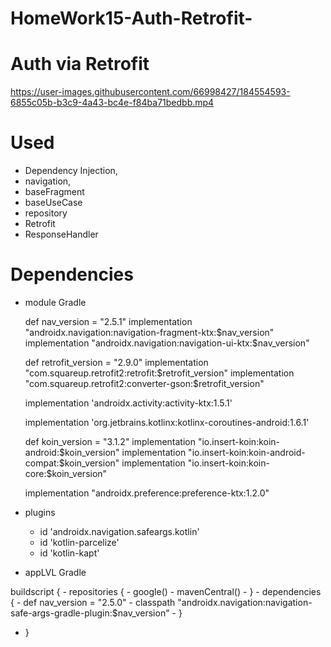 # HomeWork15-Auth-Retrofit-

# Auth via Retrofit


https://user-images.githubusercontent.com/66998427/184554593-6855c05b-b3c9-4a43-bc4e-f84ba71bedbb.mp4


# Used
- Dependency Injection,
- navigation,
- baseFragment
- baseUseCase
- repository
- Retrofit
- ResponseHandler<Generic>

# Dependencies
- module Gradle

    def nav_version = "2.5.1"
    implementation "androidx.navigation:navigation-fragment-ktx:$nav_version"
    implementation "androidx.navigation:navigation-ui-ktx:$nav_version"

    def retrofit_version = "2.9.0"
    implementation "com.squareup.retrofit2:retrofit:$retrofit_version"
    implementation "com.squareup.retrofit2:converter-gson:$retrofit_version"

    implementation 'androidx.activity:activity-ktx:1.5.1'

    implementation 'org.jetbrains.kotlinx:kotlinx-coroutines-android:1.6.1'

    def koin_version = "3.1.2"
    implementation "io.insert-koin:koin-android:$koin_version"
    implementation "io.insert-koin:koin-android-compat:$koin_version"
    implementation "io.insert-koin:koin-core:$koin_version"

    implementation "androidx.preference:preference-ktx:1.2.0"
    
- plugins

    - id 'androidx.navigation.safeargs.kotlin'
    - id 'kotlin-parcelize'
    - id 'kotlin-kapt'
    
- appLVL Gradle

buildscript {
    - repositories {
      - google()
        - mavenCentral()
    - }
    - dependencies {
      -   def nav_version = "2.5.0"
       -  classpath "androidx.navigation:navigation-safe-args-gradle-plugin:$nav_version"
    - }
- }
